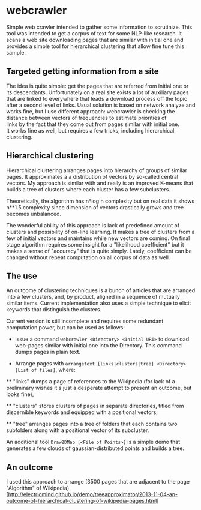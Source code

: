 webcrawler
==========

Simple web crawler intended to gather some information to scrutinize. This tool 
was intended to get a corpus of text for some NLP-like research. It
scans a web site downloading pages that are similar with initial one and provides a 
simple tool for hierarchical clustering that allow fine tune this sample.


Targeted getting information from a site
-----------------------------------------
The idea is quite simple: get the pages that are referred from initial one
or its descendants. Unfortunately on a real site exists a lot of auxiliary 
pages that are linked to everywhere that leads a download process  off the 
topic after a second level of links. Usual solution is based on network 
analyze and works fine, but I use different approach: webcrawler is checking
the distance between vectors of frequencies to estimate  priorities of  
links by the fact that they come out from pages similar with initial one.  
It works fine as well, but requires a few tricks, including hierarchical
clustering.
 
Hierarchical clustering
-------------------------
Hierarchical clustering arranges pages into hierarchy of groups of
similar pages. It approximates a a distribution of vectors by so-called 
central vectors. My approach is similar with and really is 
an improved K-means that builds a tree of clusters 
where each cluster has a few subclusters. 
 
Theoretically,  the algorithm has n*log n complexity but on real data it 
shows n**1.5 complexity since dimension of vectors drastically grows 
and tree becomes unbalanced.
 
The wonderful ability of this approach is lack of predefined amount of clusters 
and possibility of on-line learning. It makes a tree of clusters from a few of 
initial vectors and maintains while new vectors are coming.  On final stage 
algorithm requires some insight for a "likelihood coefficient" but it makes
 a sense of "accuracy" that is quite simply. Lately, coefficient can be changed 
 without repeat computation on all corpus of data as well.

The use
-------
An outcome of clustering techniques is a bunch of articles that are arranged 
into a few clusters, and, by product, aligned in a sequence of mutually similar
items. Current implementation also uses a simple technique to elicit keywords
that distinguish the clusters.

Current version is still incomplete and requires some redundant computation
power, but can be used as follows:

 * Issue a command `webcrawler <Directory> <Initial URI>` to download 
 web-pages similar with initial one into the Directory. This command dumps pages
 in plain text.
  
 * Arrange pages with `arrangetext [links|clusters|tree] <Directory> [List of files]`,
 where:
 
  
 ** "links" dumps a page of references to the Wikipedia (for lack of a 
 preliminary wishes it's just a desperate attempt to present an outcome, but looks fine),
   
 ** "clusters" stores clusters of pages in separate directories, 
 titled from discernible keywords and equipped with a positional vectors;
   
 ** "tree" arranges pages into a tree of  folders that each contains two 
 subfolders along with a positional vector of its subcluster.
   
An additional tool `Draw2DMap [<File of Points>]` is a simple demo that 
generates a few clouds of gaussian-distributed points and builds a tree.

An outcome
-----------
I used this approach to arrange 
(3500 pages that are adjacent to the page "Algorithm" of Wikipedia)[http://electricmind.github.io/demo/treeapproximator/2013-11-04-an-outcome-of-hierarchical-clustering-of-wikipedia-pages.html]




